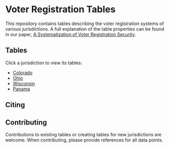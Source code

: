# Voter Registration Tables

This repository contains tables describing the voter registration systems of various jurisdictions. A full explanation of the table properties can be found in our paper, [A Systematization of Voter Registration Security]().

## Tables

Click a jurisdiction to view its tables:

- [Colorado](colorado.md)
- [Ohio](ohio.md)
- [Wisconsin](wisconsin.md)
- [Panama](panama.md)

## Citing

## Contributing

Contributions to existing tables or creating tables for new jurisdictions are welcome. When contributing, please provide references for all data points.

